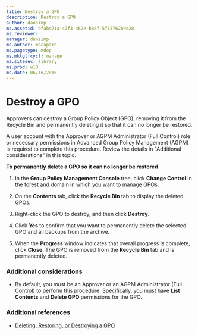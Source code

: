 ```yaml
---
title: Destroy a GPO
description: Destroy a GPO
author: dansimp
ms.assetid: bfabd71a-47f3-462e-b86f-5f15762b9e28
ms.reviewer: 
manager: dansimp
ms.author: macapara
ms.pagetype: mdop
ms.mktglfcycl: manage
ms.sitesec: library
ms.prod: w10
ms.date: 06/16/2016
---
```



# Destroy a GPO


Approvers can destroy a Group Policy Object (GPO), removing it from the Recycle Bin and permanently deleting it so that it can no longer be restored.

A user account with the Approver or AGPM Administrator (Full Control) role or necessary permissions in Advanced Group Policy Management (AGPM) is required to complete this procedure. Review the details in "Additional considerations" in this topic.

**To permanently delete a GPO so it can no longer be restored**

1.  In the **Group Policy Management Console** tree, click **Change Control** in the forest and domain in which you want to manage GPOs.

2.  On the **Contents** tab, click the **Recycle Bin** tab to display the deleted GPOs.

3.  Right-click the GPO to destroy, and then click **Destroy**.

4.  Click **Yes** to confirm that you want to permanently delete the selected GPO and all backups from the archive.

5.  When the **Progress** window indicates that overall progress is complete, click **Close**. The GPO is removed from the **Recycle Bin** tab and is permanently deleted.

### Additional considerations

-   By default, you must be an Approver or an AGPM Administrator (Full Control) to perform this procedure. Specifically, you must have **List Contents** and **Delete GPO** permissions for the GPO.

### Additional references

-   [Deleting, Restoring, or Destroying a GPO](deleting-restoring-or-destroying-a-gpo-agpm30ops.md)

 

 





